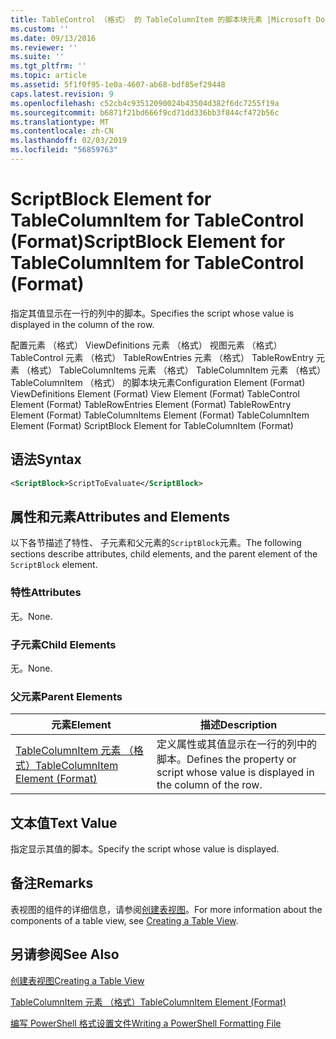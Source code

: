 ```yaml
---
title: TableControl （格式） 的 TableColumnItem 的脚本块元素 |Microsoft Docs
ms.custom: ''
ms.date: 09/13/2016
ms.reviewer: ''
ms.suite: ''
ms.tgt_pltfrm: ''
ms.topic: article
ms.assetid: 5f1f0f95-1e0a-4607-ab68-bdf85ef29448
caps.latest.revision: 9
ms.openlocfilehash: c52cb4c93512090024b43504d382f6dc7255f19a
ms.sourcegitcommit: b6871f21bd666f9cd71dd336bb3f844cf472b56c
ms.translationtype: MT
ms.contentlocale: zh-CN
ms.lasthandoff: 02/03/2019
ms.locfileid: "56859763"
---
```

# <a name="scriptblock-element-for-tablecolumnitem-for-tablecontrol-format"></a><span data-ttu-id="5dbb7-102">ScriptBlock Element for TableColumnItem for TableControl (Format)</span><span class="sxs-lookup"><span data-stu-id="5dbb7-102">ScriptBlock Element for TableColumnItem for TableControl (Format)</span></span>

<span data-ttu-id="5dbb7-103">指定其值显示在一行的列中的脚本。</span><span class="sxs-lookup"><span data-stu-id="5dbb7-103">Specifies the script whose value is displayed in the column of the row.</span></span>

<span data-ttu-id="5dbb7-104">配置元素 （格式） ViewDefinitions 元素 （格式） 视图元素 （格式） TableControl 元素 （格式） TableRowEntries 元素 （格式） TableRowEntry 元素 （格式） TableColumnItems 元素 （格式） TableColumnItem 元素 （格式）TableColumnItem （格式） 的脚本块元素</span><span class="sxs-lookup"><span data-stu-id="5dbb7-104">Configuration Element (Format) ViewDefinitions Element (Format) View Element (Format) TableControl Element (Format) TableRowEntries Element (Format) TableRowEntry Element (Format) TableColumnItems Element (Format) TableColumnItem Element (Format) ScriptBlock Element for TableColumnItem (Format)</span></span>

## <a name="syntax"></a><span data-ttu-id="5dbb7-105">语法</span><span class="sxs-lookup"><span data-stu-id="5dbb7-105">Syntax</span></span>

```xml
<ScriptBlock>ScriptToEvaluate</ScriptBlock>
```

## <a name="attributes-and-elements"></a><span data-ttu-id="5dbb7-106">属性和元素</span><span class="sxs-lookup"><span data-stu-id="5dbb7-106">Attributes and Elements</span></span>

<span data-ttu-id="5dbb7-107">以下各节描述了特性、 子元素和父元素的`ScriptBlock`元素。</span><span class="sxs-lookup"><span data-stu-id="5dbb7-107">The following sections describe attributes, child elements, and the parent element of the `ScriptBlock` element.</span></span>

### <a name="attributes"></a><span data-ttu-id="5dbb7-108">特性</span><span class="sxs-lookup"><span data-stu-id="5dbb7-108">Attributes</span></span>

<span data-ttu-id="5dbb7-109">无。</span><span class="sxs-lookup"><span data-stu-id="5dbb7-109">None.</span></span>

### <a name="child-elements"></a><span data-ttu-id="5dbb7-110">子元素</span><span class="sxs-lookup"><span data-stu-id="5dbb7-110">Child Elements</span></span>

<span data-ttu-id="5dbb7-111">无。</span><span class="sxs-lookup"><span data-stu-id="5dbb7-111">None.</span></span>

### <a name="parent-elements"></a><span data-ttu-id="5dbb7-112">父元素</span><span class="sxs-lookup"><span data-stu-id="5dbb7-112">Parent Elements</span></span>

|<span data-ttu-id="5dbb7-113">元素</span><span class="sxs-lookup"><span data-stu-id="5dbb7-113">Element</span></span>|<span data-ttu-id="5dbb7-114">描述</span><span class="sxs-lookup"><span data-stu-id="5dbb7-114">Description</span></span>|
|-------------|-----------------|
|[<span data-ttu-id="5dbb7-115">TableColumnItem 元素 （格式）</span><span class="sxs-lookup"><span data-stu-id="5dbb7-115">TableColumnItem Element (Format)</span></span>](./tablecolumnitem-element-for-tablecolumnitems-for-tablecontrol-format.md)|<span data-ttu-id="5dbb7-116">定义属性或其值显示在一行的列中的脚本。</span><span class="sxs-lookup"><span data-stu-id="5dbb7-116">Defines the property or script whose value is displayed in the column of the row.</span></span>|

## <a name="text-value"></a><span data-ttu-id="5dbb7-117">文本值</span><span class="sxs-lookup"><span data-stu-id="5dbb7-117">Text Value</span></span>

<span data-ttu-id="5dbb7-118">指定显示其值的脚本。</span><span class="sxs-lookup"><span data-stu-id="5dbb7-118">Specify the script whose value is displayed.</span></span>

## <a name="remarks"></a><span data-ttu-id="5dbb7-119">备注</span><span class="sxs-lookup"><span data-stu-id="5dbb7-119">Remarks</span></span>

<span data-ttu-id="5dbb7-120">表视图的组件的详细信息，请参阅[创建表视图](./creating-a-table-view.md)。</span><span class="sxs-lookup"><span data-stu-id="5dbb7-120">For more information about the components of a table view, see [Creating a Table View](./creating-a-table-view.md).</span></span>

## <a name="see-also"></a><span data-ttu-id="5dbb7-121">另请参阅</span><span class="sxs-lookup"><span data-stu-id="5dbb7-121">See Also</span></span>

[<span data-ttu-id="5dbb7-122">创建表视图</span><span class="sxs-lookup"><span data-stu-id="5dbb7-122">Creating a Table View</span></span>](./creating-a-table-view.md)

[<span data-ttu-id="5dbb7-123">TableColumnItem 元素 （格式）</span><span class="sxs-lookup"><span data-stu-id="5dbb7-123">TableColumnItem Element (Format)</span></span>](./tablecolumnitem-element-for-tablecolumnitems-for-tablecontrol-format.md)

[<span data-ttu-id="5dbb7-124">编写 PowerShell 格式设置文件</span><span class="sxs-lookup"><span data-stu-id="5dbb7-124">Writing a PowerShell Formatting File</span></span>](./writing-a-powershell-formatting-file.md)
